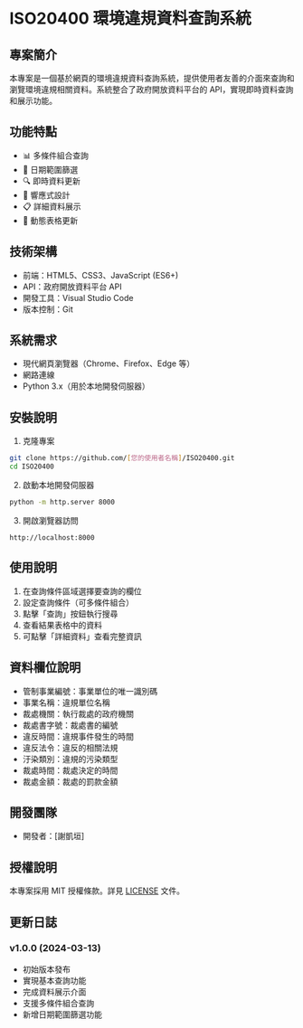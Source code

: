 # ISO20400 環境違規資料查詢系統

## 專案簡介
本專案是一個基於網頁的環境違規資料查詢系統，提供使用者友善的介面來查詢和瀏覽環境違規相關資料。系統整合了政府開放資料平台的 API，實現即時資料查詢和展示功能。

## 功能特點
- 📊 多條件組合查詢
- 📅 日期範圍篩選
- 🔍 即時資料更新
- 📱 響應式設計
- 📋 詳細資料展示
- 🔄 動態表格更新

## 技術架構
- 前端：HTML5、CSS3、JavaScript (ES6+)
- API：政府開放資料平台 API
- 開發工具：Visual Studio Code
- 版本控制：Git

## 系統需求
- 現代網頁瀏覽器（Chrome、Firefox、Edge 等）
- 網路連線
- Python 3.x（用於本地開發伺服器）

## 安裝說明
1. 克隆專案
```bash
git clone https://github.com/[您的使用者名稱]/ISO20400.git
cd ISO20400
```

2. 啟動本地開發伺服器
```bash
python -m http.server 8000
```

3. 開啟瀏覽器訪問
```
http://localhost:8000
```

## 使用說明
1. 在查詢條件區域選擇要查詢的欄位
2. 設定查詢條件（可多條件組合）
3. 點擊「查詢」按鈕執行搜尋
4. 查看結果表格中的資料
5. 可點擊「詳細資料」查看完整資訊

## 資料欄位說明
- 管制事業編號：事業單位的唯一識別碼
- 事業名稱：違規單位名稱
- 裁處機關：執行裁處的政府機關
- 裁處書字號：裁處書的編號
- 違反時間：違規事件發生的時間
- 違反法令：違反的相關法規
- 汙染類別：違規的污染類型
- 裁處時間：裁處決定的時間
- 裁處金額：裁處的罰款金額

## 開發團隊
- 開發者：[謝凱垣]

## 授權說明
本專案採用 MIT 授權條款。詳見 [LICENSE](LICENSE) 文件。

## 更新日誌
### v1.0.0 (2024-03-13)
- 初始版本發布
- 實現基本查詢功能
- 完成資料展示介面
- 支援多條件組合查詢
- 新增日期範圍篩選功能 
